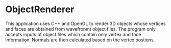 # ObjectRenderer
This application uses C++ and OpenGL to render 3D objects whose vertices and faces are obtained from wavefronmt object files.
The program only accepts inputs of object files which contain only vertex and face information. Normals are then calculated based 
on the vertex postions.
